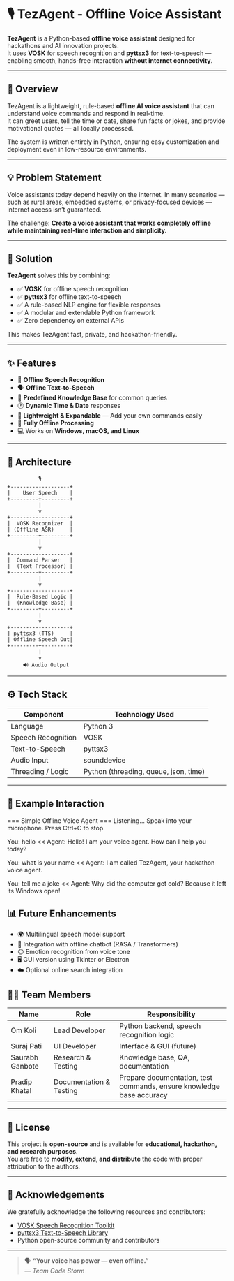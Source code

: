 # 🎙️ TezAgent - Offline Voice Assistant

**TezAgent** is a Python-based **offline voice assistant** designed for hackathons and AI innovation projects.  
It uses **VOSK** for speech recognition and **pyttsx3** for text-to-speech — enabling smooth, hands-free interaction **without internet connectivity**.

---

## 🧠 Overview

TezAgent is a lightweight, rule-based **offline AI voice assistant** that can understand voice commands and respond in real-time.  
It can greet users, tell the time or date, share fun facts or jokes, and provide motivational quotes — all locally processed.  

The system is written entirely in Python, ensuring easy customization and deployment even in low-resource environments.

---

## 💡 Problem Statement

Voice assistants today depend heavily on the internet. In many scenarios — such as rural areas, embedded systems, or privacy-focused devices —  
internet access isn’t guaranteed.  

The challenge: **Create a voice assistant that works completely offline while maintaining real-time interaction and simplicity.**

---

## 🧩 Solution

**TezAgent** solves this by combining:
- ✅ **VOSK** for offline speech recognition  
- ✅ **pyttsx3** for offline text-to-speech  
- ✅ A rule-based NLP engine for flexible responses  
- ✅ A modular and extendable Python framework  
- ✅ Zero dependency on external APIs  

This makes TezAgent fast, private, and hackathon-friendly.

---

## ✨ Features

- 🎤 **Offline Speech Recognition**
- 🗣️ **Offline Text-to-Speech**
- 💬 **Predefined Knowledge Base** for common queries  
- 🕐 **Dynamic Time & Date** responses  
- 🤖 **Lightweight & Expandable** — Add your own commands easily  
- 🧠 **Fully Offline Processing**
- 💻 Works on **Windows, macOS, and Linux**

---

## 🧱 Architecture
              🎙️
    +-------------------+
    |    User Speech    |
    +---------+---------+
              |
              v
    +-------------------+
    |  VOSK Recognizer  |
    | (Offline ASR)     |
    +---------+---------+
              |
              v
    +-------------------+
    |  Command Parser   |
    |  (Text Processor) |
    +---------+---------+
              |
              v
    +-------------------+
    |  Rule-Based Logic |
    |  (Knowledge Base) |
    +---------+---------+
              |
              v
    +-------------------+
    | pyttsx3 (TTS)     |
    | Offline Speech Out|
    +---------+---------+
              |
              v
         🔊 Audio Output

         
---

## ⚙️ Tech Stack

| Component | Technology Used |
|------------|----------------|
| Language | Python 3 |
| Speech Recognition | VOSK |
| Text-to-Speech | pyttsx3 |
| Audio Input | sounddevice |
| Threading / Logic | Python (threading, queue, json, time) |

---

## 🧪 Example Interaction

=== Simple Offline Voice Agent ===
Listening... Speak into your microphone. Press Ctrl+C to stop.

You: hello
<< Agent: Hello! I am your voice agent. How can I help you today?

You: what is your name
<< Agent: I am called TezAgent, your hackathon voice agent.

You: tell me a joke
<< Agent: Why did the computer get cold? Because it left its Windows open!

## 📊 Future Enhancements

- 🌍 Multilingual speech model support
- 🧠 Integration with offline chatbot (RASA / Transformers)
- 😊 Emotion recognition from voice tone
- 🖥️ GUI version using Tkinter or Electron
- ☁️ Optional online search integration


## 🧑‍💻 Team Members

| Name               | Role                  | Responsibility                           |
|-------------------|----------------------|----------------------------------------|
| Om Koli           | Lead Developer        | Python backend, speech recognition logic |
| Suraj Pati        | UI Developer          | Interface & GUI (future)                 |
| Saurabh Ganbote   | Research & Testing    | Knowledge base, QA, documentation        |
| Pradip Khatal     | Documentation & Testing | Prepare documentation, test commands, ensure knowledge base accuracy |


---

## 📜 License

This project is **open-source** and is available for **educational, hackathon, and research purposes**.  
You are free to **modify, extend, and distribute** the code with proper attribution to the authors.

---

## 💬 Acknowledgements

We gratefully acknowledge the following resources and contributors:

- [VOSK Speech Recognition Toolkit](https://alphacephei.com/vosk/)  
- [pyttsx3 Text-to-Speech Library](https://pypi.org/project/pyttsx3/)  
- Python open-source community and contributors  

---

> 🗣️ **“Your voice has power — even offline.”**  
> — *Team Code Storm*


